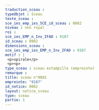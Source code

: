 ```yaml
---
traduction_sceau : 
typeObjet : Sceau
texte_sceau : 
sce_ies_emp_ies_SCE_id_sceau : 0082
niveau : non royal
roi : 
sce_ies_EMP_n_Inv_IFAO : 9107
id_sceau : 0082
dimensions_sceau : 
sce_ies_emp_ies_EMP_n_Inv_IFAO : 9107
motif : |
 <p>spirale</p>
 <p><p>
type_sceau : sceau estampille (empreinte)
remarque : 
title: sceau n°0082
empreinte: "9107"
id_notice: 0082
layout: notice_sceau
type: sceau
partie: 1
---
```

